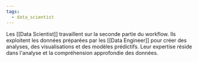 ```yaml
---
tags:
  - data_scientist
---
```

Les [[Data Scientist]] travaillent sur la seconde partie du workflow. Ils exploitent les données préparées par les [[Data Engineer]] pour créer des analyses, des visualisations et des modèles prédictifs. Leur expertise réside dans l'analyse et la compréhension approfondie des données.